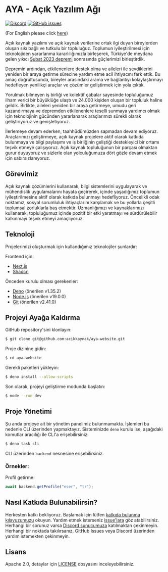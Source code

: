 # AYA - Açık Yazılım Ağı

[![Discord](https://img.shields.io/discord/1072074800622739476?color=7289da&logo=discord&logoColor=white)](https://discord.gg/itdepremyardim)
[![GitHub issues](https://img.shields.io/github/issues/eser/aya-website)](https://github.com/eser/aya-website/issues)

(For English please click [here](README.en.md))

Açık kaynak yazılımı ve açık kaynak verilerine ortak ilgi duyan bireylerden oluşan sıkı bağlı ve tutkulu bir topluluğuz.
Toplumun iyileştirilmesi için teknolojiden yararlanma kararlılığımızla birleşerek, Türkiye'de meydana gelen yıkıcı
[Şubat 2023 depremi](https://en.wikipedia.org/wiki/2023_Turkey%E2%80%93Syria_earthquake) sonrasında güçlerimizi
birleştirdik.

Depremin ardından, etkilenenlere destek olma ve aileleri ile sevdiklerini yeniden bir araya getirme sürecine yardım etme
acil ihtiyacını fark ettik. Bu amaç doğrultusunda, bireyler arasındaki arama ve bağlantıyı kolaylaştırmayı hedefleyen
yenilikçi araçlar ve çözümler geliştirmek için yola çıktık.

Yorulmak bilmeyen iş birliği ve kolektif çabalar sayesinde topluluğumuz ilham verici bir büyüklüğe ulaştı ve 24.000
kişiden oluşan bir topluluk haline geldik. Birlikte, aileleri yeniden bir araya getirmeye, umudu geri kazandırmaya ve
depremden etkilenenlere teselli sunmaya yardımcı olmak için teknolojinin gücünden yararlanarak araçlarımızı sürekli
olarak geliştiriyoruz ve genişletiyoruz.

İlerlemeye devam ederken, taahhüdümüzden sapmadan devam ediyoruz. Araçlarımızı geliştirmeye, açık kaynak projelere aktif
olarak katkıda bulunmaya ve bilgi paylaşımı ve iş birliğinin geliştiği destekleyici bir ortamı teşvik etmeye
çalışıyoruz. Açık kaynak topluluğunun bir parçası olmaktan gurur duyuyoruz ve sizlerle olan yolculuğumuza dört gözle
devam etmek için sabırsızlanıyoruz.

## Görevimiz

Açık kaynak çözümlerini kullanarak, bilgi sistemlerini uygulayarak ve mühendislik uygulamalarını hayata geçirerek,
içinde yaşadığımız toplumun iyileştirilmesine aktif olarak katkıda bulunmayı hedefliyoruz. Öncelikli odak noktamız,
sosyal sorumluluk ihtiyaçlarını karşılamak ve bu yollarla çeşitli toplumsal zorluklarla baş etmektir. Uzmanlığımızı ve
kaynaklarımızı kullanarak, topluluğumuz içinde pozitif bir etki yaratmayı ve sürdürülebilir kalkınmayı teşvik etmeyi
amaçlıyoruz.

## Teknoloji

Projelerimizi oluşturmak için kullandığımız teknolojiler şunlardır:

Frontend için:

- [Next.js](https://nextjs.org)
- [Shadcn](https://shadcn/ui)

Önceden kurulu olması gerekenler:

- [Deno](https://deno.land) (önerilen v1.35.2)
- [Node.js](https://nodejs.org) (önerilen v19.0.0)
- [Git](https://git-scm.com/) (önerilen v2.41.0)

## Projeyi Ayağa Kaldırma

GitHub repository'sini klonlayın:

```bash
$ git clone git@github.com:acikkaynak/aya-website.git
```

Proje dizinine gidin:

```bash
$ cd aya-website
```

Gerekli paketleri yükleyin:

```bash
$ deno install --allow-scripts
```

Son olarak, projeyi geliştirme modunda başlatın:

```bash
$ node --run dev
```

## Proje Yönetimi

Şu anda projeye ait bir yönetim panelimiz bulunmamakta. İşlemleri bu nedenle CLI üzerinden yapmaktayız. Sisteminizde
`deno` kurulu ise, aşağıdaki komutlar aracılığı ile CLI'a erişebilirsiniz:

```bash
$ deno task cli
```

CLI üzerinden `backend` nesnesine erişebilirsiniz.

### Örnekler:

Profil getirme:

```js
await backend.getProfile("eser", "tr");
```

## Nasıl Katkıda Bulunabilirsin?

Herkesten katkı bekliyoruz. Başlamak için lütfen [katkıda bulunma kılavuzumuzu](CONTRIBUTING.md) okuyun. Yardım etmek
isterseniz [issue'lara](https://github.com/eser/aya-website/issues) göz atabilirsiniz. Herhangi bir sorunuz varsa
[Discord sunucumuza](https://discord.gg/itdepremyardim) katılmaktan çekinmeyin. Herhangi bir noktada takılırsanız,
GitHub Issues veya Discord üzerinden yardım istemekten çekinmeyin.

## Lisans

Apache 2.0, detaylar için [LICENSE](LICENSE) dosyasını inceleyebilirsiniz.
